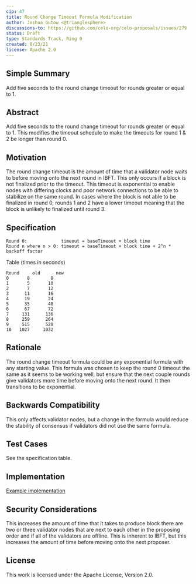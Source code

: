 ```yaml
---
cip: 47
title: Round Change Timeout Formula Modification
author: Joshua Gutow <@trianglesphere>
discussions-to: https://github.com/celo-org/celo-proposals/issues/279
status: Draft
type: Standards Track, Ring 0
created: 8/23/21
license: Apache 2.0
---
```


## Simple Summary
Add five seconds to the round change timeout for rounds greater or equal to 1.

## Abstract
Add five seconds to the round change timeout for rounds greater or equal to 1. This modifies the timeout schedule to make the timeouts for round 1 & 2 be longer than round 0.


## Motivation
The round change timeout is the amount of time that a validator node waits to before moving onto the next round in IBFT. This only occurs if a block is not finalized prior to the timeout. This timeout is exponential to enable nodes with differing clocks and poor network connections to be able to stabilize on the same round. In cases where the block is not able to be finalized in round 0, rounds 1 and 2 have a lower timeout meaning that the block is unlikely to finalized until round 3.

## Specification
```
Round 0:             timeout = baseTimeout + block time
Round n where n > 0: timeout = baseTimeout + block time + 2^n * backoff factor
```

Table (times in seconds)
```
Round	  old      new
0	    8	     8
1	    5	    10
2	    7	    12
3	   11	    16
4	   19	    24
5	   35	    40
6	   67	    72
7	  131	   136
8	  259	   264
9	  515	   520
10	 1027	  1032
```

## Rationale
The round change timeout formula could be any exponential formula with any starting value. This formula was chosen to keep the round 0 timeout the same as it seems to be working well, but ensure that the next couple rounds give validators more time before moving onto the next round. It then transitions to be exponential.


## Backwards Compatibility
This only affects validator nodes, but a change in the formula would reduce the stability of consensus if validators did not use the same formula.

## Test Cases
See the specification table.

## Implementation
[Example implementation](https://github.com/celo-org/celo-blockchain/pull/1676)

## Security Considerations
This increases the amount of time that it takes to produce block there are two or three validator nodes that are next to each other in the proposing order and if all of the validators are offline. This is inherent to IBFT, but this increases the amount of time before moving onto the next proposer. 

## License
This work is licensed under the Apache License, Version 2.0.
